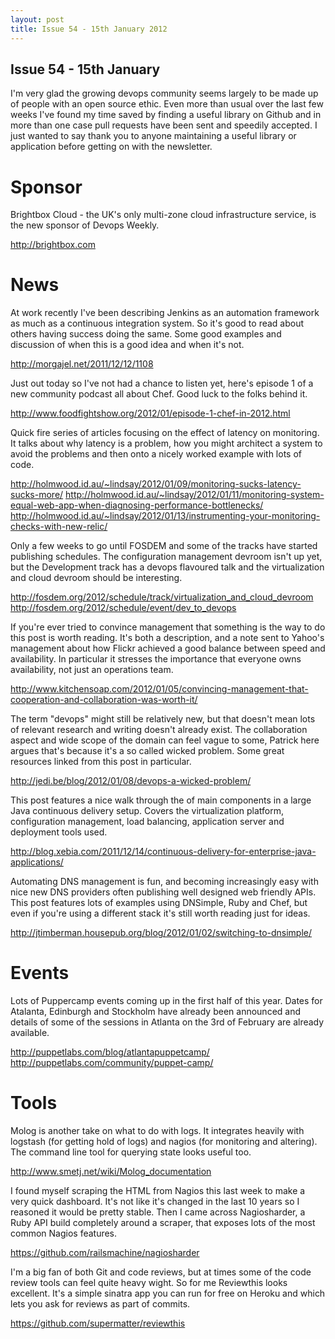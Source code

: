 ```yaml
---
layout: post
title: Issue 54 - 15th January 2012
---
```


## Issue 54 - 15th January

I'm very glad the growing devops community seems largely to be made up of people with an open source ethic. Even more than usual over the last few weeks I've found my time saved by finding a useful library on Github and in more than one case pull requests have been sent and speedily accepted. I just wanted to say thank you to anyone maintaining a useful library or application before getting on with the newsletter.


Sponsor
======

Brightbox Cloud - the UK's only multi-zone cloud infrastructure service, is the new sponsor of Devops Weekly.

http://brightbox.com


News
====

At work recently I've been describing Jenkins as an automation framework as much as a continuous integration system. So it's good to read about others having success doing the same. Some good examples and discussion of when this is a good idea and when it's not.

http://morgajel.net/2011/12/12/1108


Just out today so I've not had a chance to listen yet, here's episode 1 of a new community podcast all about Chef. Good luck to the folks behind it.

http://www.foodfightshow.org/2012/01/episode-1-chef-in-2012.html


Quick fire series of articles focusing on the effect of latency on monitoring. It talks about why latency is a problem, how you might architect a system to avoid the problems and then onto a nicely worked example with lots of code.

http://holmwood.id.au/~lindsay/2012/01/09/monitoring-sucks-latency-sucks-more/
http://holmwood.id.au/~lindsay/2012/01/11/monitoring-system-equal-web-app-when-diagnosing-performance-bottlenecks/
http://holmwood.id.au/~lindsay/2012/01/13/instrumenting-your-monitoring-checks-with-new-relic/


Only a few weeks to go until FOSDEM and some of the tracks have started publishing schedules. The configuration management devroom isn't up yet, but the Development track has a devops flavoured talk and the virtualization and cloud devroom should be interesting.

http://fosdem.org/2012/schedule/track/virtualization_and_cloud_devroom
http://fosdem.org/2012/schedule/event/dev_to_devops


If you're ever tried to convince management that something is the way to do this post is worth reading. It's both a description, and a note sent to Yahoo's management about how Flickr achieved a good balance between speed and availability. In particular it stresses the importance that everyone owns availability, not just an operations team.

http://www.kitchensoap.com/2012/01/05/convincing-management-that-cooperation-and-collaboration-was-worth-it/


The term "devops" might still be relatively new, but that doesn't mean lots of relevant research and writing doesn't already exist. The collaboration aspect and wide scope of the domain can feel vague to some, Patrick here argues that's because it's a so called wicked problem. Some great resources linked from this post in particular.

http://jedi.be/blog/2012/01/08/devops-a-wicked-problem/


This post features a nice walk through the of main components in a large Java continuous delivery setup. Covers the virtualization platform, configuration management, load balancing, application server and deployment tools used.

http://blog.xebia.com/2011/12/14/continuous-delivery-for-enterprise-java-applications/


Automating DNS management is fun, and becoming increasingly easy with nice new DNS providers often publishing well designed web friendly APIs. This post features lots of examples using DNSimple, Ruby and Chef, but even if you're using a different stack it's still worth reading just for ideas.

http://jtimberman.housepub.org/blog/2012/01/02/switching-to-dnsimple/


Events
=====

Lots of Puppercamp events coming up in the first half of this year. Dates for Atalanta, Edinburgh and Stockholm have already been announced and details of some of the sessions in Atlanta on the 3rd of February are already available.

http://puppetlabs.com/blog/atlantapuppetcamp/
http://puppetlabs.com/community/puppet-camp/


Tools
====

Molog is another take on what to do with logs. It integrates heavily with logstash (for getting hold of logs) and nagios (for monitoring and altering). The command line tool for querying state looks useful too.

http://www.smetj.net/wiki/Molog_documentation


I found myself scraping the HTML from Nagios this last week to make a very quick dashboard. It's not like it's changed in the last 10 years so I reasoned it would be pretty stable. Then I came across Nagiosharder, a Ruby API build completely around a scraper, that exposes lots of the most common Nagios features.

https://github.com/railsmachine/nagiosharder


I'm a big fan of both Git and code reviews, but at times some of the code review tools can feel quite heavy wight. So for me Reviewthis looks excellent. It's a simple sinatra app you can run for free on Heroku and which lets you ask for reviews as part of commits.

https://github.com/supermatter/reviewthis
